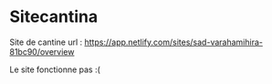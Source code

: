# Sitecantina
Site de cantine
url : https://app.netlify.com/sites/sad-varahamihira-81bc90/overview

Le site fonctionne pas :(
